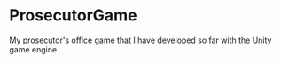 # ProsecutorGame
 My prosecutor's office game that I have developed so far with the Unity game engine
